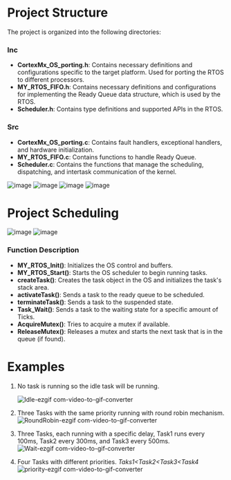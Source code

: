 # Project Structure
The project is organized into the following directories:

### Inc
- **CortexMx_OS_porting.h**: Contains necessary definitions and configurations specific to the target platform. Used for porting the RTOS to different processors.
- **MY_RTOS_FIFO.h**: Contains necessary definitions and configurations for implementing the Ready Queue data structure, which is used by the RTOS.
- **Scheduler.h**: Contains type definitions and supported APIs in the RTOS.

 ### Src 
- **CortexMx_OS_porting.c**: Contains fault handlers, exceptional handlers, and hardware initialization.
- **MY_RTOS_FIFO.c**: Contains functions to handle Ready Queue.
- **Scheduler.c**: Contains the functions that manage the scheduling, dispatching, and intertask communication of the kernel.
  
![image](https://github.com/user-attachments/assets/471bd95f-6306-4536-84aa-6012b48e920d)
![image](https://github.com/user-attachments/assets/245fe92e-3ee0-4eb4-a3ee-d8a98ab8f679)
![image](https://github.com/user-attachments/assets/a61ec285-dd11-46b7-933d-67ce33ae8103)
![image](https://github.com/user-attachments/assets/b1c46fcf-f09b-4327-a96f-26911a5fdac2)
# Project Scheduling
![image](https://github.com/user-attachments/assets/02c2d4db-1816-485a-b94f-b6b8a801079f)
![image](https://github.com/user-attachments/assets/94049d06-fdcf-468b-aff0-6a164191326a)
### Function Description

- **MY_RTOS_Init()**: Initializes the OS control and buffers.
- **MY_RTOS_Start()**: Starts the OS scheduler to begin running tasks.
- **createTask()**: Creates the task object in the OS and initializes the task's stack area.
- **activateTask()**: Sends a task to the ready queue to be scheduled.
- **terminateTask()**: Sends a task to the suspended state.
- **Task_Wait()**: Sends a task to the waiting state for a specific amount of Ticks.
- **AcquireMutex()**: Tries to acquire a mutex if available.
- **ReleaseMutex()**: Releases a mutex and starts the next task that is in the queue (if found).

# Examples

1. No task is running so the idle task will be running.
   
     ![Idle-ezgif com-video-to-gif-converter](https://github.com/user-attachments/assets/866aa10a-5d54-4546-b628-8487efebcad0)

3. Three Tasks with the same priority running with round robin mechanism.
![RoundRobin-ezgif com-video-to-gif-converter](https://github.com/user-attachments/assets/34fce437-d03f-45a6-934f-f4c0ac8851f1)
  
4. Three Tasks, each running with a specific delay, Task1 runs every 100ms, Task2 every 300ms, and Task3 every 500ms.
![Wait-ezgif com-video-to-gif-converter](https://github.com/user-attachments/assets/5554b74d-518d-49ac-972b-10c611e8af93)
 
5. Four Tasks with different priorities. _Taks1<Task2<Task3<Task4_
 ![priority-ezgif com-video-to-gif-converter](https://github.com/user-attachments/assets/ea7c6834-feee-46b4-abc3-c984363322c8)

